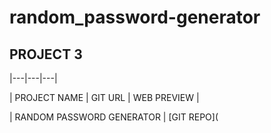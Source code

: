 # random_password-generator

## PROJECT 3

|---|---|---|

| PROJECT NAME | GIT URL | WEB PREVIEW |

| RANDOM PASSWORD GENERATOR | [GIT REPO](
